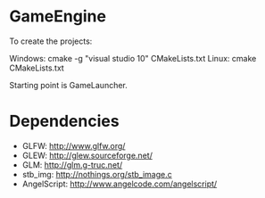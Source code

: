GameEngine
==========

To create the projects:

Windows: cmake -g "visual studio 10" CMakeLists.txt
Linux: cmake CMakeLists.txt

Starting point is GameLauncher.

Dependencies
==========

* GLFW: http://www.glfw.org/
* GLEW: http://glew.sourceforge.net/
* GLM: http://glm.g-truc.net/
* stb_img: http://nothings.org/stb_image.c
* AngelScript: http://www.angelcode.com/angelscript/


